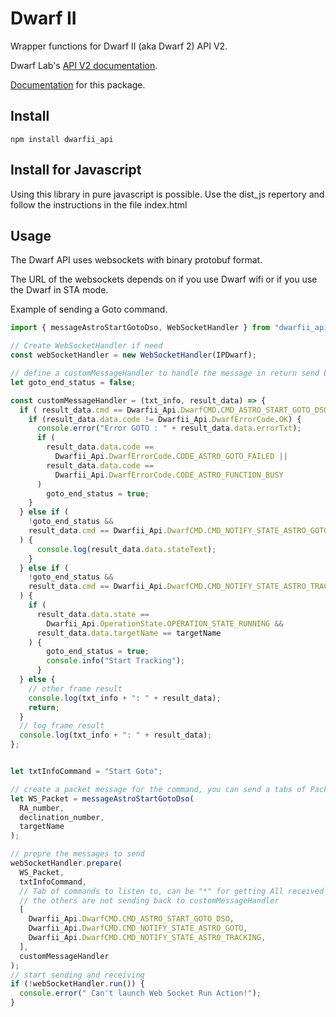 # Dwarf II

Wrapper functions for Dwarf II (aka Dwarf 2) API V2.

Dwarf Lab's [API V2 documentation](https://tinyphoton.feishu.cn/docx/GBkcdldTIo3SrdxFJDscYVYDnvf?fbclid=IwAR0_Vypm8DPk1PPtwllptpWDZmxbCgi3NKVQKV8khDXIvnNay_o67AUgtq4).

[Documentation](https://github.com/stevejcl/dwarfii_api/) for this package.

## Install

```
npm install dwarfii_api
```

## Install for Javascript
Using this library in pure javascript is possible.
Use the dist_js repertory and follow the instructions in the file index.html

## Usage

The Dwarf API uses websockets with binary protobuf format. 

The URL of the websockets depends on if you use Dwarf wifi or if you use the Dwarf in STA mode.

Example of sending a Goto command.

```js
import { messageAstroStartGotoDso, WebSocketHandler } from "dwarfii_api";

// Create WebSocketHandler if need
const webSocketHandler = new WebSocketHandler(IPDwarf);

// define a customMessageHandler to handle the message in return send by the API
let goto_end_status = false;

const customMessageHandler = (txt_info, result_data) => {
  if ( result_data.cmd == Dwarfii_Api.DwarfCMD.CMD_ASTRO_START_GOTO_DSO ) {
    if (result_data.data.code != Dwarfii_Api.DwarfErrorCode.OK) {
      console.error("Error GOTO : " + result_data.data.errorTxt);
      if (
        result_data.data.code ==
          Dwarfii_Api.DwarfErrorCode.CODE_ASTRO_GOTO_FAILED ||
        result_data.data.code ==
          Dwarfii_Api.DwarfErrorCode.CODE_ASTRO_FUNCTION_BUSY
      )
        goto_end_status = true;
    }
  } else if (
    !goto_end_status &&
    result_data.cmd == Dwarfii_Api.DwarfCMD.CMD_NOTIFY_STATE_ASTRO_GOTO
  ) {
      console.log(result_data.data.stateText);
    }
  } else if (
    !goto_end_status &&
    result_data.cmd == Dwarfii_Api.DwarfCMD.CMD_NOTIFY_STATE_ASTRO_TRACKING
  ) {
    if (
      result_data.data.state ==
        Dwarfii_Api.OperationState.OPERATION_STATE_RUNNING &&
      result_data.data.targetName == targetName
    ) {
        goto_end_status = true;
        console.info("Start Tracking");
      }
  } else {
    // other frame result
    console.log(txt_info + ": " + result_data);
    return;
  }
  // log frame result
  console.log(txt_info + ": " + result_data);
};


let txtInfoCommand = "Start Goto";

// create a packet message for the command, you can send a tabs of Packets also
let WS_Packet = messageAstroStartGotoDso(
  RA_number,
  declination_number,
  targetName
);

// prepre the messages to send
webSocketHandler.prepare(
  WS_Packet,
  txtInfoCommand,
  // Tab of commands to listen to, can be "*" for getting All received Data
  // the others are not sending back to customMessageHandler
  [
    Dwarfii_Api.DwarfCMD.CMD_ASTRO_START_GOTO_DSO,
    Dwarfii_Api.DwarfCMD.CMD_NOTIFY_STATE_ASTRO_GOTO,
    Dwarfii_Api.DwarfCMD.CMD_NOTIFY_STATE_ASTRO_TRACKING,
  ],
  customMessageHandler
);
// start sending and receiving
if (!webSocketHandler.run()) {
  console.error(" Can't launch Web Socket Run Action!");
}


